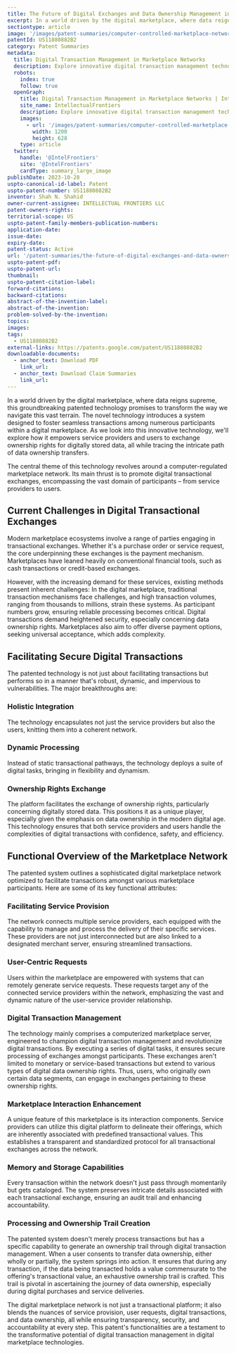 ```yaml
---
title: The Future of Digital Exchanges and Data Ownership Management in a Marketplace Network
excerpt: In a world driven by the digital marketplace, where data reigns supreme, this groundbreaking patented technology promises to transform the way we navigate this vast terrain.
sectiontype: article
image: '/images/patent-summaries/computer-controlled-marketplace-network-for-digital-transactions-us20200250719a1.webp'
patentId: US11880882B2
category: Patent Summaries
metadata:
  title: Digital Transaction Management in Marketplace Networks
  description: Explore innovative digital transaction management technology revolutionizing digital exchanges and data ownership in marketplace networks. Enhance security and streamline transactions with cutting-edge solutions
  robots:
    index: true
    follow: true
  openGraph:
    title: Digital Transaction Management in Marketplace Networks | IntellectualFrontiers
    site_name: IntellectualFrontiers
    description: Explore innovative digital transaction management technology revolutionizing digital exchanges and data ownership in marketplace networks. Enhance security and streamline transactions with cutting-edge solutions
    images:
      - url: '/images/patent-summaries/computer-controlled-marketplace-network-for-digital-transactions-us20200250719a1.webp'
        width: 1200
        height: 628
    type: article
  twitter:
    handle: '@IntelFrontiers'
    site: '@IntelFrontiers'
    cardType: summary_large_image
publishDate: 2023-10-28
uspto-canonical-id-label: Patent
uspto-patent-number: US11880882B2
inventor: Shah N. Shahid
owner-current-assignee: INTELLECTUAL FRONTIERS LLC
patent-owners-rights:
territorial-scope: US
uspto-patent-family-members-publication-numbers:
application-date:
issue-date:
expiry-date:
patent-status: Active
url: '/patent-summaries/the-future-of-digital-exchanges-and-data-ownership-management-in-a-marketplace-network'
uspto-patent-pdf:
uspto-patent-url:
thumbnail:
uspto-patent-citation-label:
forward-citations:
backward-citations:
abstract-of-the-invention-label:
abstract-of-the-invention:
problem-solved-by-the-invention:
topics:
images:
tags:
  - US11880882B2
external-links: https://patents.google.com/patent/US11880882B2
downloadable-documents:
  - anchor_text: Download PDF
    link_url:
  - anchor_text: Download Claim Summaries
    link_url:
---
```


In a world driven by the digital marketplace, where data reigns supreme, this groundbreaking patented technology promises to transform the way we navigate this vast terrain. The novel technology introduces a system designed to foster seamless transactions among numerous participants within a digital marketplace. As we look into this innovative technology, we'll explore how it empowers service providers and users to exchange ownership rights for digitally stored data, all while tracing the intricate path of data ownership transfers.

The central theme of this technology revolves around a computer-regulated marketplace network. Its main thrust is to promote digital transactional exchanges, encompassing the vast domain of participants – from service providers to users.

## Current Challenges in Digital Transactional Exchanges

Modern marketplace ecosystems involve a range of parties engaging in transactional exchanges. Whether it's a purchase order or service request, the core underpinning these exchanges is the payment mechanism. Marketplaces have leaned heavily on conventional financial tools, such as cash transactions or credit-based exchanges.

However, with the increasing demand for these services, existing methods present inherent challenges: In the digital marketplace, traditional transaction mechanisms face challenges, and high transaction volumes, ranging from thousands to millions, strain these systems. As participant numbers grow, ensuring reliable processing becomes critical. Digital transactions demand heightened security, especially concerning data ownership rights. Marketplaces also aim to offer diverse payment options, seeking universal acceptance, which adds complexity.

## Facilitating Secure Digital Transactions

The patented technology is not just about facilitating transactions but performs so in a manner that's robust, dynamic, and impervious to vulnerabilities. The major breakthroughs are:

### Holistic Integration

The technology encapsulates not just the service providers but also the users, knitting them into a coherent network.

### Dynamic Processing

Instead of static transactional pathways, the technology deploys a suite of digital tasks, bringing in flexibility and dynamism.

### Ownership Rights Exchange

The platform facilitates the exchange of ownership rights, particularly concerning digitally stored data. This positions it as a unique player, especially given the emphasis on data ownership in the modern digital age. This technology ensures that both service providers and users handle the complexities of digital transactions with confidence, safety, and efficiency.

## Functional Overview of the Marketplace Network

The patented system outlines a sophisticated digital marketplace network optimized to facilitate transactions amongst various marketplace participants. Here are some of its key functional attributes:

### Facilitating Service Provision

The network connects multiple service providers, each equipped with the capability to manage and process the delivery of their specific services. These providers are not just interconnected but are also linked to a designated merchant server, ensuring streamlined transactions.

### User-Centric Requests

Users within the marketplace are empowered with systems that can remotely generate service requests. These requests target any of the connected service providers within the network, emphasizing the vast and dynamic nature of the user-service provider relationship.

### Digital Transaction Management

The technology mainly comprises a computerized marketplace server, engineered to champion digital transaction management and revolutionize digital transactions. By executing a series of digital tasks, it ensures secure processing of exchanges amongst participants. These exchanges aren't limited to monetary or service-based transactions but extend to various types of digital data ownership rights. Thus, users, who originally own certain data segments, can engage in exchanges pertaining to these ownership rights.

### Marketplace Interaction Enhancement

A unique feature of this marketplace is its interaction components. Service providers can utilize this digital platform to delineate their offerings, which are inherently associated with predefined transactional values. This establishes a transparent and standardized protocol for all transactional exchanges across the network.

### Memory and Storage Capabilities

Every transaction within the network doesn't just pass through momentarily but gets cataloged. The system preserves intricate details associated with each transactional exchange, ensuring an audit trail and enhancing accountability.

### Processing and Ownership Trail Creation

The patented system doesn't merely process transactions but has a specific capability to generate an ownership trail through digital transaction management. When a user consents to transfer data ownership, either wholly or partially, the system springs into action. It ensures that during any transaction, if the data being transacted holds a value commensurate to the offering's transactional value, an exhaustive ownership trail is crafted. This trail is pivotal in ascertaining the journey of data ownership, especially during digital purchases and service deliveries.

The digital marketplace network is not just a transactional platform; it also blends the nuances of service provision, user requests, digital transactions, and data ownership, all while ensuring transparency, security, and accountability at every step. This patent's functionalities are a testament to the transformative potential of digital transaction management in digital marketplace technologies.
